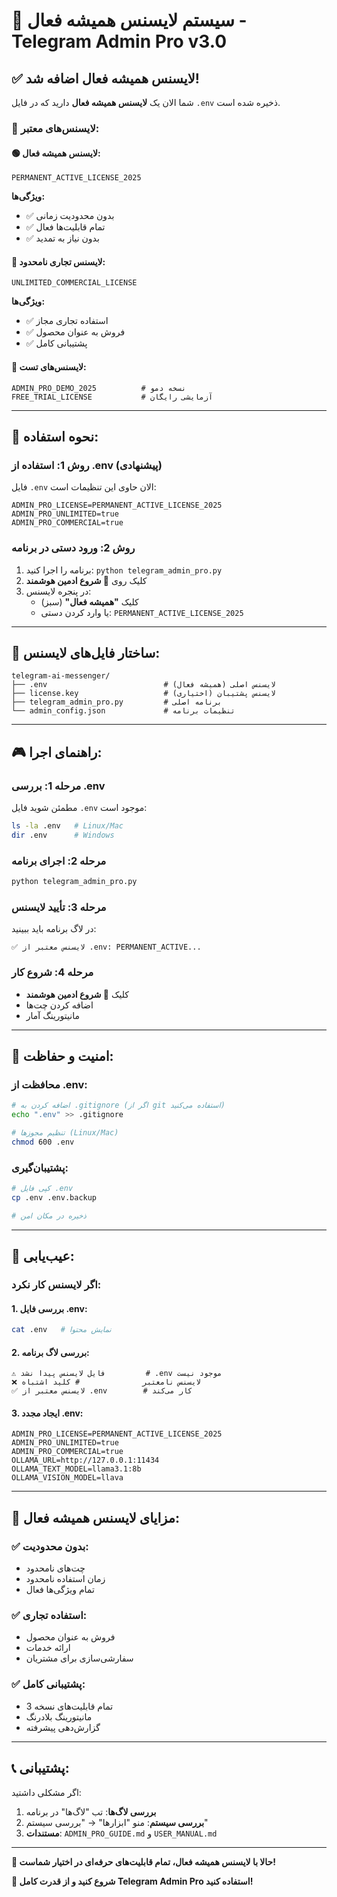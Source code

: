 # 🔑 سیستم لایسنس همیشه فعال - Telegram Admin Pro v3.0

## ✅ لایسنس همیشه فعال اضافه شد!

شما الان یک **لایسنس همیشه فعال** دارید که در فایل `.env` ذخیره شده است.

### 🎯 لایسنس‌های معتبر:

#### 🟢 **لایسنس همیشه فعال**:
```
PERMANENT_ACTIVE_LICENSE_2025
```
**ویژگی‌ها:**
- ✅ بدون محدودیت زمانی
- ✅ تمام قابلیت‌ها فعال
- ✅ بدون نیاز به تمدید

#### 💎 **لایسنس تجاری نامحدود**:
```
UNLIMITED_COMMERCIAL_LICENSE
```
**ویژگی‌ها:**
- ✅ استفاده تجاری مجاز
- ✅ فروش به عنوان محصول
- ✅ پشتیبانی کامل

#### 🧪 **لایسنس‌های تست**:
```
ADMIN_PRO_DEMO_2025          # نسخه دمو
FREE_TRIAL_LICENSE           # آزمایشی رایگان
```

---

## 🔧 نحوه استفاده:

### **روش 1: استفاده از .env (پیشنهادی)**
فایل `.env` الان حاوی این تنظیمات است:
```env
ADMIN_PRO_LICENSE=PERMANENT_ACTIVE_LICENSE_2025
ADMIN_PRO_UNLIMITED=true
ADMIN_PRO_COMMERCIAL=true
```

### **روش 2: ورود دستی در برنامه**
1. برنامه را اجرا کنید: `python telegram_admin_pro.py`
2. کلیک روی **🚀 شروع ادمین هوشمند**
3. در پنجره لایسنس:
   - کلیک **"همیشه فعال"** (سبز)
   - یا وارد کردن دستی: `PERMANENT_ACTIVE_LICENSE_2025`

---

## 📁 ساختار فایل‌های لایسنس:

```
telegram-ai-messenger/
├── .env                          # لایسنس اصلی (همیشه فعال)
├── license.key                   # لایسنس پشتیبان (اختیاری)
├── telegram_admin_pro.py         # برنامه اصلی
└── admin_config.json             # تنظیمات برنامه
```

---

## 🎮 راهنمای اجرا:

### **مرحله 1: بررسی .env**
مطمئن شوید فایل `.env` موجود است:
```bash
ls -la .env   # Linux/Mac
dir .env      # Windows
```

### **مرحله 2: اجرای برنامه**
```bash
python telegram_admin_pro.py
```

### **مرحله 3: تأیید لایسنس**
در لاگ برنامه باید ببینید:
```
✅ لایسنس معتبر از .env: PERMANENT_ACTIVE...
```

### **مرحله 4: شروع کار**
- کلیک **🚀 شروع ادمین هوشمند**
- اضافه کردن چت‌ها
- مانیتورینگ آمار

---

## 🔐 امنیت و حفاظت:

### **محافظت از .env:**
```bash
# اضافه کردن به .gitignore (اگر از git استفاده می‌کنید)
echo ".env" >> .gitignore

# تنظیم مجوزها (Linux/Mac)
chmod 600 .env
```

### **پشتیبان‌گیری:**
```bash
# کپی فایل .env
cp .env .env.backup

# ذخیره در مکان امن
```

---

## 🚨 عیب‌یابی:

### **اگر لایسنس کار نکرد:**

#### 1. بررسی فایل .env:
```bash
cat .env   # نمایش محتوا
```

#### 2. بررسی لاگ برنامه:
```
⚠️ فایل لایسنس پیدا نشد         # .env موجود نیست
❌ لایسنس نامعتبر              # کلید اشتباه
✅ لایسنس معتبر از .env        # کار می‌کند
```

#### 3. ایجاد مجدد .env:
```env
ADMIN_PRO_LICENSE=PERMANENT_ACTIVE_LICENSE_2025
ADMIN_PRO_UNLIMITED=true
ADMIN_PRO_COMMERCIAL=true
OLLAMA_URL=http://127.0.0.1:11434
OLLAMA_TEXT_MODEL=llama3.1:8b
OLLAMA_VISION_MODEL=llava
```

---

## 🎉 مزایای لایسنس همیشه فعال:

### ✅ **بدون محدودیت:**
- چت‌های نامحدود
- زمان استفاده نامحدود
- تمام ویژگی‌ها فعال

### ✅ **استفاده تجاری:**
- فروش به عنوان محصول
- ارائه خدمات
- سفارشی‌سازی برای مشتریان

### ✅ **پشتیبانی کامل:**
- تمام قابلیت‌های نسخه 3
- مانیتورینگ بلادرنگ
- گزارش‌دهی پیشرفته

---

## 📞 پشتیبانی:

اگر مشکلی داشتید:
1. **بررسی لاگ‌ها**: تب "لاگ‌ها" در برنامه
2. **بررسی سیستم**: منو "ابزارها" → "بررسی سیستم"
3. **مستندات**: `ADMIN_PRO_GUIDE.md` و `USER_MANUAL.md`

---

**🎯 حالا با لایسنس همیشه فعال، تمام قابلیت‌های حرفه‌ای در اختیار شماست!**

**🚀 شروع کنید و از قدرت کامل Telegram Admin Pro استفاده کنید!**
